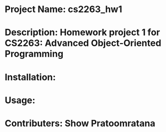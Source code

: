 # Project Name: cs2263_hw1
# Description: Homework project 1 for CS2263: Advanced Object-Oriented Programming
# Installation: 
# Usage: 
# Contributers: Show Pratoomratana
